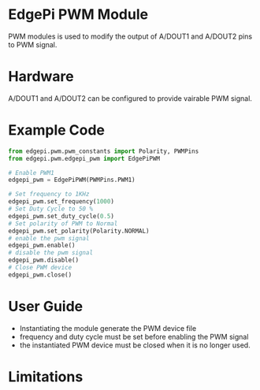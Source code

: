 # EdgePi PWM Module
PWM modules is used to modify the output of A/DOUT1 and A/DOUT2 pins to PWM signal.

# Hardware
A/DOUT1 and A/DOUT2 can be configured to provide vairable PWM signal.

# Example Code
```python
from edgepi.pwm.pwm_constants import Polarity, PWMPins
from edgepi.pwm.edgepi_pwm import EdgePiPWM

# Enable PWM1
edgepi_pwm = EdgePiPWM(PWMPins.PWM1)

# Set frequency to 1KHz
edgepi_pwm.set_frequency(1000)
# Set Duty Cycle to 50 %
edgepi_pwm.set_duty_cycle(0.5)
# Set polarity of PWM to Normal
edgepi_pwm.set_polarity(Polarity.NORMAL)
# enable the pwm signal 
edgepi_pwm.enable()
# disable the pwm signal 
edgepi_pwm.disable()
# Close PWM device
edgepi_pwm.close()

```

# User Guide
- Instantiating the module generate the PWM device file
- frequency and duty cycle must be set before enabling the PWM signal
- the instantiated PWM device must be closed when it is no longer used.


# Limitations 